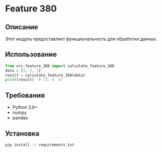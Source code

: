 # Feature 380
## Описание
Этот модуль предоставляет функциональность для обработки данных.
## Использование
```python
from src.feature_380 import calculate_feature_380
data = [1, 2, 3]
result = calculate_feature_380(data)
print(result)  # [2, 4, 6]
```
## Требования
- Python 3.6+
- numpy
- pandas
## Установка
```bash
pip install -r requirements.txt
```